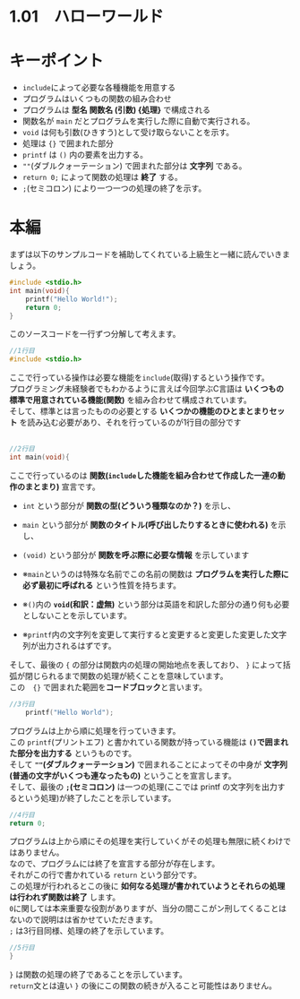1.01　ハローワールド
===

# キーポイント
- `include`によって必要な各種機能を用意する
- プログラムはいくつもの関数の組み合わせ
- プログラムは **型名 関数名 (引数) {処理}** で構成される
- 関数名が `main` だとプログラムを実行した際に自動で実行される。
- `void` は何も引数(ひきすう)として受け取らないことを示す。
- 処理は `{}` で囲まれた部分
- `printf` は `()` 内の要素を出力する。
- `""`(ダブルクォーテーション) で囲まれた部分は **文字列** である。
- `return 0;` によって関数の処理は **終了** する。
- `;`(セミコロン) により一つ一つの処理の終了を示す。


# 本編
まずは以下のサンプルコードを補助してくれている上級生と一緒に読んでいきましょう。
```c
#include <stdio.h>
int main(void){
    printf("Hello World!");
    return 0;
}
```
このソースコードを一行ずつ分解して考えます。
```c
//1行目
#include <stdio.h>
```
ここで行っている操作は必要な機能を`include`(取得)するという操作です。<br>
プログラミング未経験者でもわかるように言えば今回学ぶC言語は **いくつもの標準で用意されている機能(関数)** を組み合わせて構成されています。<br>
そして、標準とは言ったものの必要とする **いくつかの機能のひとまとまりセット** を読み込む必要があり、それを行っているのが1行目の部分です<br><br>

```c
//2行目
int main(void){
```

ここで行っているのは **関数(`include`した機能を組み合わせて作成した一連の動作のまとまり)** 宣言です。<br>
- `int` という部分が **関数の型(どういう種類なのか？)** を示し、<br>
- `main` という部分が **関数のタイトル(呼び出したりするときに使われる)** を示し、<br>
- `(void)` という部分が **関数を呼ぶ際に必要な情報** を示しています<br>

- ※`main`というのは特殊な名前でこの名前の関数は **プログラムを実行した際に必ず最初に呼ばれる** という性質を持ちます。
- ※`()`内の **`void`(和訳：虚無)** という部分は英語を和訳した部分の通り何も必要としないことを示しています。
- ※`printf`内の文字列を変更して実行すると変更すると変更した変更した文字列が出力されるはずです。

そして、最後の `{` の部分は関数内の処理の開始地点を表しており、 `}` によって括弧が閉じられるまで関数の処理が続くことを意味しています。<br>
この　`{}` で囲まれた範囲を**コードブロック**と言います。

```C
//3行目
    printf("Hello World");
```

プログラムは上から順に処理を行っていきます。<br>
この `printf`(プリントエフ) と書かれている関数が持っている機能は **`()`で囲まれた部分を出力する** というものです。<br>
そして **`""`(ダブルクォーテーション)** で囲まれることによってその中身が **文字列(普通の文字がいくつも連なったもの)** ということを宣言します。<br>
そして、最後の **`;`(セミコロン)** は一つの処理(ここでは printf の文字列を出力するという処理)が終了したことを示しています。

```c
//4行目
return 0;
```
プログラムは上から順にその処理を実行していくがその処理も無限に続くわけではありません。<br>
なので、プログラムには終了を宣言する部分が存在します。<br>
それがこの行で書かれている `return` という部分です。<br>
この処理が行われるとこの後に **如何なる処理が書かれていようとそれらの処理は行われず関数は終了** します。<br>
`0`に関しては本来重要な役割がありますが、当分の間ここがン刑してくることはないので説明はは省かせていただきます。<br>
`;` は3行目同様、処理の終了を示しています。
```c
//5行目
}
```
`}` は関数の処理の終了であることを示しています。<br>
`return`文とは違い `}` の後にこの関数の続きが入ること可能性はありません。